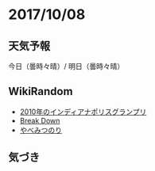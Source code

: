 # 2017/10/08

## 天気予報

今日（曇時々晴）/ 明日（曇時々晴）

## WikiRandom

* [2010年のインディアナポリスグランプリ](https://ja.wikipedia.org/wiki/2010%E5%B9%B4%E3%81%AE%E3%82%A4%E3%83%B3%E3%83%87%E3%82%A3%E3%82%A2%E3%83%8A%E3%83%9D%E3%83%AA%E3%82%B9%E3%82%B0%E3%83%A9%E3%83%B3%E3%83%97%E3%83%AA)
* [Break Down](https://ja.wikipedia.org/wiki/Break_Down)
* [やべみつのり](https://ja.wikipedia.org/wiki/%E3%82%84%E3%81%B9%E3%81%BF%E3%81%A4%E3%81%AE%E3%82%8A)

## 気づき

